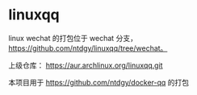 # linuxqq

linux wechat 的打包位于 wechat 分支， https://github.com/ntdgy/linuxqq/tree/wechat。

上级仓库： https://aur.archlinux.org/linuxqq.git 

本项目用于 https://github.com/ntdgy/docker-qq 的打包
